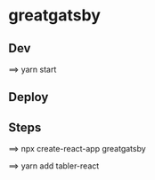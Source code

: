 # greatgatsby


## Dev

==> yarn start

## Deploy


## Steps

==> npx create-react-app greatgatsby


==> yarn add tabler-react
